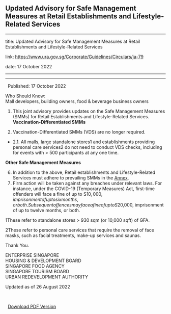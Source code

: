 ## Updated Advisory for Safe Management Measures at Retail Establishments and Lifestyle-Related Services
---
title: Updated Advisory for Safe Management Measures at Retail Establishments and Lifestyle-Related Services

link: https://www.ura.gov.sg/Corporate/Guidelines/Circulars/ja-79

date: 17 October 2022

---

-----------------------------------------------------------------------------------------------------

  Published: 17 October 2022

  
  

Who Should Know:  
Mall developers, building owners, food & beverage business owners

  
  

1.  This joint advisory provides updates on the Safe Management Measures (SMMs) for Retail Establishments and Lifestyle-Related Services.
**Vaccination-Differentiated SMMs**

3.  Vaccination-Differentiated SMMs (VDS) are no longer required.

-   2.1. All malls, large standalone stores1 and establishments providing personal care services2 do not need to conduct VDS checks, including for events with > 500 participants at any one time.

**Other Safe Management Measures**

6.  In addition to the above, Retail establishments and Lifestyle-Related Services must adhere to prevailing SMMs in the [Annex](https://www.ura.gov.sg/-/media/Corporate/Guidelines/Development-control/Circulars/2022/Oct/ja-79.pdf).
7.  Firm action will be taken against any breaches under relevant laws. For instance, under the COVID-19 (Temporary Measures) Act, first-time offenders will face a fine of up to S$10,000, imprisonment of up to six months, or both. Subsequent offences may face a fine of up to S$20,000, imprisonment of up to twelve months, or both.



1These refer to standalone stores > 930 sqm (or 10,000 sqft) of GFA.

2These refer to personal care services that require the removal of face masks, such as facial treatments, make-up services and saunas.

Thank You.  
  
ENTERPRISE SINGAPORE  
HOUSING & DEVELOPMENT BOARD  
SINGAPORE FOOD AGENCY  
SINGAPORE TOURISM BOARD  
URBAN REDEVELOPMENT AUTHORITY  
  
Updated as of 26 August 2022

 

  



  [Download PDF Version](https://www.ura.gov.sg/services/download_file.aspx?f={B10EEBC6-9B26-4B6B-8524-A426F1E875C4})

